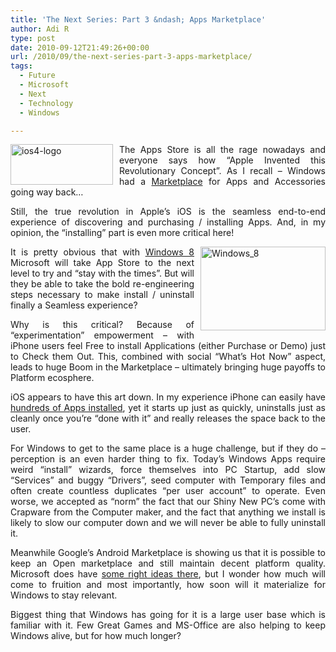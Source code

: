 ```yaml
---
title: 'The Next Series: Part 3 &ndash; Apps Marketplace'
author: Adi R
type: post
date: 2010-09-12T21:49:26+00:00
url: /2010/09/the-next-series-part-3-apps-marketplace/
tags:
  - Future
  - Microsoft
  - Next
  - Technology
  - Windows

---
```

<p align="justify">
  <img style="margin: 0px 10px 0px 0px; display: inline" title="ios4-logo" alt="ios4-logo" align="left" src="/uploads/2010/09/ios4logo.jpg?resize=164%2C65" width="164" height="65" data-recalc-dims="1" />The Apps Store is all the rage nowadays and everyone says how “Apple Invented this Revolutionary Concept”. As I recall &#8211; Windows had a <a href="http://www.windowsmarketplace.com/">Marketplace</a> for Apps and Accessories going way back…
</p>

<p align="justify">
  Still, the true revolution in Apple’s iOS is the seamless end-to-end experience of discovering and purchasing / installing Apps. And, in my opinion, the “installing” part is even more critical here!
</p>

<p align="justify">
  <img style="border-bottom: 0px; border-left: 0px; margin: 0px 0px 0px 10px; display: inline; border-top: 0px; border-right: 0px" title="Windows_8" border="0" alt="Windows_8" align="right" src="/uploads/2010/09/Windows_8.png?resize=200%2C134" width="200" height="134" data-recalc-dims="1" />It is pretty obvious that with <a href="http://www.winsupersite.com/win7/win8_leak.asp">Windows 8</a> Microsoft will take App Store to the next level to try and “stay with the times”. But will they be able to take the bold re-engineering steps necessary to make install / uninstall finally a Seamless experience?
</p>

<p align="justify">
  Why is this critical? Because of “experimentation” empowerment – with iPhone users feel Free to install Applications (either Purchase or Demo) just to Check them Out. This, combined with social “What’s Hot Now” aspect, leads to huge Boom in the Marketplace &#8211; ultimately bringing huge payoffs to Platform ecosphere.
</p>

<p align="justify">
  iOS appears to have this art down. In my experience iPhone can easily have <a href="http://myap.ps/adir1a">hundreds of Apps installed</a>, yet it starts up just as quickly, uninstalls just as cleanly once you’re “done with it” and really releases the space back to the user.
</p>

<p align="justify">
  For Windows to get to the same place is a huge challenge, but if they do &#8211; perception is an even harder thing to fix. Today’s Windows Apps require weird “install” wizards, force themselves into PC Startup, add slow “Services” and buggy “Drivers”, seed computer with Temporary files and often create countless duplicates “per user account” to operate. Even worse, we accepted as “norm” the fact that our Shiny New PC’s come with Crapware from the Computer maker, and the fact that anything we install is likely to slow our computer down and we will never be able to fully uninstall it.
</p>

<p align="justify">
  Meanwhile Google’s Android Marketplace is showing us that it is possible to keep an Open marketplace and still maintain decent platform quality. Microsoft does have <a href="http://www.winsupersite.com/win7/win8_leak.asp">some right ideas there</a>, but I wonder how much will come to fruition and most importantly, how soon will it materialize for Windows to stay relevant.
</p>

<p align="justify">
  Biggest thing that Windows has going for it is a large user base which is familiar with it. Few Great Games and MS-Office are also helping to keep Windows alive, but for how much longer?
</p>
